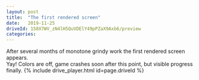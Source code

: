 ```yaml
---
layout: post
title:  "The first rendered screen"
date:   2019-11-25
driveId: 158X7WV_zN4lH5QuVDElY49pPZaX9Axb6/preview
categories:
---
```

After several months of monotone grindy work the first rendered screen appears.<br>Yay! Colors are off, game crashes soon after this point, but visible progress finally.
{% include drive_player.html id=page.driveId %}
